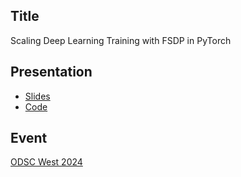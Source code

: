 ## Title

Scaling Deep Learning Training with FSDP in PyTorch

## Presentation

- [Slides](slides.pdf)
- [Code](https://github.com/shagunsodhani/odsc-west-2024/)

## Event

[ODSC West 2024](https://odsc.com/speakers/scaling-deep-learning-training-with-fully-sharded-data-parallelism-in-pytorch/)
